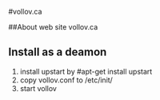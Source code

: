 #vollov.ca

##About
web site vollov.ca

## Install as a deamon
1. install upstart by #apt-get install upstart
2. copy vollov.conf to /etc/init/
3. start vollov